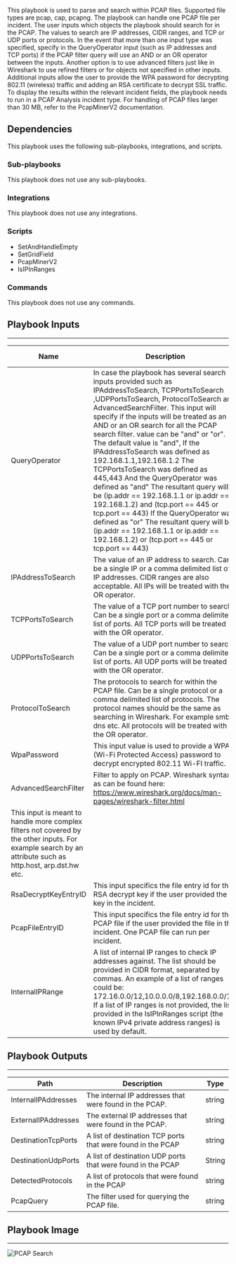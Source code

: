 This playbook is used to parse and search within PCAP files. Supported file types are pcap, cap, pcapng. The playbook can handle one PCAP file per incident. The user inputs which objects the playbook should search for in the PCAP. The values to search are IP addresses, CIDR ranges, and TCP or UDP ports or protocols. In the event that more than one input type was specified, specify in the QueryOperator input (such as IP addresses and TCP ports) if the PCAP filter query will use an AND or an OR operator between the inputs.  Another option is to use advanced filters just like in Wireshark to use refined filters or for objects not specified in other inputs. Additional inputs allow the user to provide the WPA password for decrypting 802.11 (wireless) traffic and adding an RSA certificate to decrypt SSL traffic. To display the results within the relevant incident fields, the playbook needs to run in a PCAP Analysis incident type. For handling of PCAP files larger than 30 MB, refer to the PcapMinerV2 documentation.

## Dependencies
This playbook uses the following sub-playbooks, integrations, and scripts.

### Sub-playbooks
This playbook does not use any sub-playbooks.

### Integrations
This playbook does not use any integrations.

### Scripts
* SetAndHandleEmpty
* SetGridField
* PcapMinerV2
* IsIPInRanges

### Commands
This playbook does not use any commands.

## Playbook Inputs
---

| **Name** | **Description** | **Default Value** | **Required** |
| --- | --- | --- | --- |
| QueryOperator | In case the playbook has several search inputs provided such as IPAddressToSearch, TCPPortsToSearch ,UDPPortsToSearch, ProtocolToSearch and AdvancedSearchFilter. This input will specify if the inputs will be treated as an AND or an OR search for all the PCAP search filter. value can be "and" or "or". The default value is "and", If the IPAddressToSearch was defined as 192.168.1.1,192.168.1.2 The TCPPortsToSearch was defined as 445,443 And the QueryOperator was defined as "and" The resultant query will be \(ip.addr == 192.168.1.1 or ip.addr ==  192.168.1.2\) and \(tcp.port == 445 or tcp.port == 443\) If the QueryOperator was defined as "or" The resultant query will be \(ip.addr == 192.168.1.1 or ip.addr ==  192.168.1.2\) or \(tcp.port == 445 or tcp.port == 443\) | and | Required |
| IPAddressToSearch | The value of an IP address to search. Can be a single IP or a comma delimited list of IP addresses. CIDR ranges are also acceptable. All IPs will be treated with the OR operator. |  | Optional |
| TCPPortsToSearch | The value of a TCP port number to search. Can be a single port or a comma delimited list of ports. All TCP ports will be treated with the OR operator. |  | Optional |
| UDPPortsToSearch | The value of a UDP port number to search. Can be a single port or a comma delimited list of ports. All UDP ports will be treated with the OR operator. |  | Optional |
| ProtocolToSearch | The protocols to search for within the PCAP file. Can be a single protocol or a comma delimited list of protocols. The protocol names should be the same as searching in Wireshark. For example smb2, dns etc.  All protocols will be treated with the OR operator. |  | Optional |
| WpaPassword | This input value is used to provide a WPA \(Wi\-Fi Protected Access\) password to decrypt encrypted 802.11 Wi\-FI traffic. |  | Optional |
| AdvancedSearchFilter | Filter to apply on PCAP. Wireshark syntax as can be found here: https://www.wireshark.org/docs/man-pages/wireshark-filter.html
This input is meant to handle more complex filters not covered by the other inputs. For example search by an attribute such as http.host, arp.dst.hw etc. |  | Optional |
| RsaDecryptKeyEntryID | This input specifics the file entry id for the RSA decrypt key if the user provided the key in the incident. | File.EntryID | Optional |
| PcapFileEntryID | This input specifics the file entry id for the PCAP file if the user provided the file in the incident. One PCAP file can run per incident. | File.EntryID | Optional |
| InternalIPRange | A list of internal IP ranges to check IP addresses against. The list should be provided in CIDR format, separated by commas. An example of a list of ranges could be: 172.16.0.0/12,10.0.0.0/8,192.168.0.0/16. If a list of IP ranges is not provided, the list provided in the IsIPInRanges script \(the known IPv4 private address ranges\) is used by default. |  | Optional |

## Playbook Outputs
---

| **Path** | **Description** | **Type** |
| --- | --- | --- |
| InternalIPAddresses | The internal IP addresses that were found in the PCAP. | string |
| ExternalIPAddresses | The external IP addresses that were found in the PCAP. | string |
| DestinationTcpPorts | A list of destination TCP ports that were found in the PCAP | string |
| DestinationUdpPorts | A list of destination UDP ports that were found in the PCAP | String |
| DetectedProtocols | A list of protocols that were found in the PCAP | string |
| PcapQuery | The filter used for querying the PCAP file. | string |

## Playbook Image
---
![PCAP Search](../../doc_files/PCAP_Search.png/n)